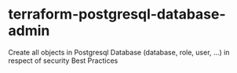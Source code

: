 # terraform-postgresql-database-admin
Create all objects in Postgresql Database (database, role, user, ...) in respect of security Best Practices
